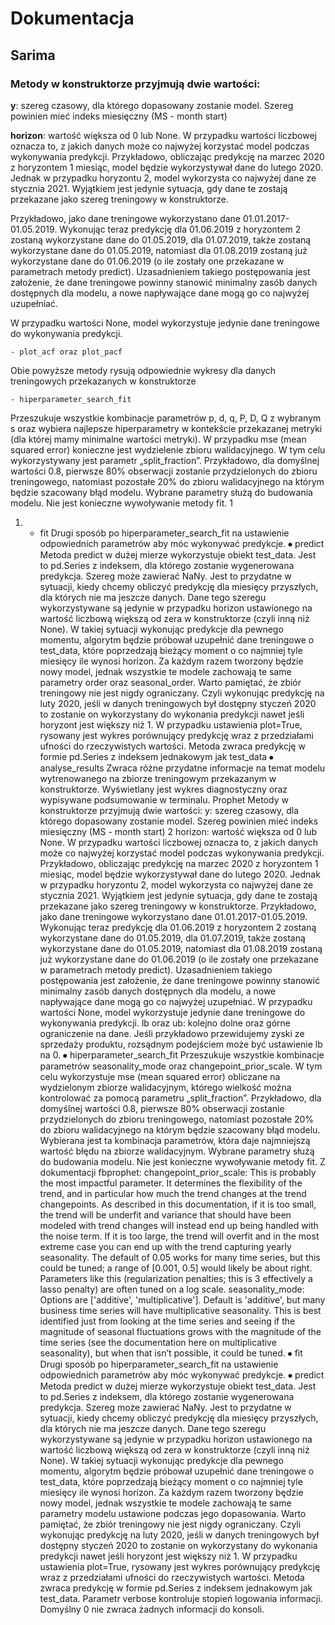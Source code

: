 # Dokumentacja

## Sarima

### Metody w konstruktorze przyjmują dwie wartości:
**y**: szereg czasowy, dla którego dopasowany zostanie model. Szereg
powinien mieć indeks miesięczny (MS - month start)

**horizon**: wartość większa od 0 lub None. W przypadku wartości liczbowej
oznacza to, z jakich danych może co najwyżej korzystać model podczas
wykonywania predykcji. Przykładowo, obliczając predykcję na marzec 2020
z horyzontem 1 miesiąc, model będzie wykorzystywał dane do lutego 2020.
Jednak w przypadku horyzontu 2, model wykorzysta co najwyżej dane ze
stycznia 2021. Wyjątkiem jest jedynie sytuacja, gdy dane te zostają
przekazane jako szereg treningowy w konstruktorze.

Przykładowo, jako dane treningowe wykorzystano dane
01.01.2017-01.05.2019. Wykonując teraz predykcję dla 01.06.2019 z
horyzontem 2 zostaną wykorzystane dane do 01.05.2019, dla 01.07.2019,
także zostaną wykorzystane dane do 01.05.2019, natomiast dla 01.08.2019
zostaną już wykorzystane dane do 01.06.2019 (o ile zostały one
przekazane w parametrach metody predict). Uzasadnieniem takiego
postępowania jest założenie, że dane treningowe powinny stanowić
minimalny zasób danych dostępnych dla modelu, a nowe napływające dane
mogą go co najwyżej uzupełniać.

W przypadku wartości None, model wykorzystuje jedynie dane treningowe do
wykonywania predykcji.

    - plot_acf oraz plot_pacf
Obie powyższe metody rysują odpowiednie wykresy dla danych treningowych
przekazanych w konstruktorze

    - hiperparameter_search_fit
Przeszukuje wszystkie kombinacje parametrów p, d, q, P, D, Q z wybranym s oraz
wybiera najlepsze hiperparametry w kontekście przekazanej metryki (dla której mamy
minimalne wartości metryki). W przypadku mse (mean squared error) konieczne jest
wydzielenie zbioru walidacyjnego. W tym celu wykorzystywany jest parametr
„split_fraction”. Przykładowo, dla domyślnej wartości 0.8, pierwsze 80% obserwacji
zostanie przydzielonych do zbioru treningowego, natomiast pozostałe 20% do zbioru
walidacyjnego na którym będzie szacowany błąd modelu.
Wybrane parametry służą do budowania modelu. Nie jest konieczne wywoływanie
metody fit.
1

1.
    - fit
Drugi sposób po hiperparameter_search_fit na ustawienie odpowiednich parametrów
aby móc wykonywać predykcje.
⦁ predict
Metoda predict w dużej mierze wykorzystuje obiekt test_data. Jest to pd.Series z
indeksem, dla którego zostanie wygenerowana predykcja. Szereg może zawierać NaNy.
Jest to przydatne w sytuacji, kiedy chcemy obliczyć predykcję dla miesięcy przyszłych,
dla których nie ma jeszcze danych. Dane tego szeregu wykorzystywane są jedynie w
przypadku horizon ustawionego na wartość liczbową większą od zera w konstruktorze
(czyli inną niż None). W takiej sytuacji wykonując predykcje dla pewnego momentu,
algorytm będzie próbował uzupełnić dane treningowe o test_data, które poprzedzają
bieżący moment o co najmniej tyle miesięcy ile wynosi horizon. Za każdym razem
tworzony będzie nowy model, jednak wszystkie te modele zachowają te same
parametry order oraz seasonal_order.
Warto pamiętać, że zbiór treningowy nie jest nigdy ograniczany. Czyli wykonując
predykcję na luty 2020, jeśli w danych treningowych był dostępny styczeń 2020 to
zostanie on wykorzystany do wykonania predykcji nawet jeśli horyzont jest większy
niż 1.
W przypadku ustawienia plot=True, rysowany jest wykres porównujący predykcję wraz z
przedziałami ufności do rzeczywistych wartości.
Metoda zwraca predykcję w formie pd.Series z indeksem jednakowym jak test_data
⦁ analyse_results
Zwraca różne przydatne informacje na temat modelu wytrenowanego na zbiorze
treningowym przekazanym w konstruktorze. Wyświetlany jest wykres diagnostyczny
oraz wypisywane podsumowanie w terminalu.
Prophet
Metody w konstruktorze przyjmują dwie wartości:
y: szereg czasowy, dla którego dopasowany zostanie model. Szereg
powinien mieć indeks miesięczny (MS - month start)
2
horizon: wartość większa od 0 lub None. W przypadku wartości liczbowej
oznacza to, z jakich danych może co najwyżej korzystać model podczas
wykonywania predykcji. Przykładowo, obliczając predykcję na marzec 2020
z horyzontem 1 miesiąc, model będzie wykorzystywał dane do lutego 2020.
Jednak w przypadku horyzontu 2, model wykorzysta co najwyżej dane ze
stycznia 2021. Wyjątkiem jest jedynie sytuacja, gdy dane te zostają
przekazane jako szereg treningowy w konstruktorze.
Przykładowo, jako dane treningowe wykorzystano dane
01.01.2017-01.05.2019. Wykonując teraz predykcję dla 01.06.2019 z
horyzontem 2 zostaną wykorzystane dane do 01.05.2019, dla 01.07.2019,
także zostaną wykorzystane dane do 01.05.2019, natomiast dla 01.08.2019
zostaną już wykorzystane dane do 01.06.2019 (o ile zostały one
przekazane w parametrach metody predict). Uzasadnieniem takiego
postępowania jest założenie, że dane treningowe powinny stanowić
minimalny zasób danych dostępnych dla modelu, a nowe napływające dane
mogą go co najwyżej uzupełniać.
W przypadku wartości None, model wykorzystuje jedynie dane treningowe do
wykonywania predykcji.
lb oraz ub: kolejno dolne oraz górne ograniczenie na dane. Jeśli
przykładowo przewidujemy zyski ze sprzedaży produktu, rozsądnym
podejściem może być ustawienie lb na 0.
⦁ hiperparameter_search_fit
Przeszukuje wszystkie kombinacje parametrów seasonality_mode oraz
changepoint_prior_scale. W tym celu wykorzystuje mse (mean squared error) obliczane
na wydzielonym zbiorze walidacyjnym, którego wielkość można kontrolować za pomocą
parametru „split_fraction”. Przykładowo, dla domyślnej wartości 0.8, pierwsze 80%
obserwacji zostanie przydzielonych do zbioru treningowego, natomiast pozostałe 20%
do zbioru walidacyjnego na którym będzie szacowany błąd modelu. Wybierana jest ta
kombinacja parametrów, która daje najmniejszą wartość błędu na zbiorze
walidacyjnym.
Wybrane parametry służą do budowania modelu. Nie jest konieczne wywoływanie
metody fit.
Z dokumentacji fbprophet:
changepoint_prior_scale: This is probably the most impactful parameter. It determines
the flexibility of the trend, and in particular how much the trend changes at the trend
changepoints. As described in this documentation, if it is too small, the trend will be
underfit and variance that should have been modeled with trend changes will instead
end up being handled with the noise term. If it is too large, the trend will overfit and in
the most extreme case you can end up with the trend capturing yearly seasonality. The
default of 0.05 works for many time series, but this could be tuned; a range of [0.001,
0.5] would likely be about right. Parameters like this (regularization penalties; this is
3
effectively a lasso penalty) are often tuned on a log scale.
seasonality_mode: Options are ['additive', 'multiplicative']. Default is 'additive', but
many business time series will have multiplicative seasonality. This is best identified just
from looking at the time series and seeing if the magnitude of seasonal fluctuations
grows with the magnitude of the time series (see the documentation here on
multiplicative seasonality), but when that isn’t possible, it could be tuned.
⦁ fit
Drugi sposób po hiperparameter_search_fit na ustawienie odpowiednich parametrów
aby móc wykonywać predykcje.
⦁ predict
Metoda predict w dużej mierze wykorzystuje obiekt test_data. Jest to pd.Series z
indeksem, dla którego zostanie wygenerowana predykcja. Szereg może zawierać NaNy.
Jest to przydatne w sytuacji, kiedy chcemy obliczyć predykcję dla miesięcy przyszłych,
dla których nie ma jeszcze danych. Dane tego szeregu wykorzystywane są jedynie w
przypadku horizon ustawionego na wartość liczbową większą od zera w konstruktorze
(czyli inną niż None). W takiej sytuacji wykonując predykcje dla pewnego momentu,
algorytm będzie próbował uzupełnić dane treningowe o test_data, które poprzedzają
bieżący moment o co najmniej tyle miesięcy ile wynosi horizon. Za każdym razem
tworzony będzie nowy model, jednak wszystkie te modele zachowają te same
parametry modelu ustawione podczas jego dopasowania.
Warto pamiętać, że zbiór treningowy nie jest nigdy ograniczany. Czyli wykonując
predykcję na luty 2020, jeśli w danych treningowych był dostępny styczeń 2020 to
zostanie on wykorzystany do wykonania predykcji nawet jeśli horyzont jest większy
niż 1.
W przypadku ustawienia plot=True, rysowany jest wykres porównujący predykcję wraz z
przedziałami ufności do rzeczywistych wartości.
Metoda zwraca predykcję w formie pd.Series z indeksem jednakowym jak test_data.
Parametr verbose kontroluje stopień logowania informacji. Domyślny 0 nie zwraca
żadnych informacji do konsoli.
